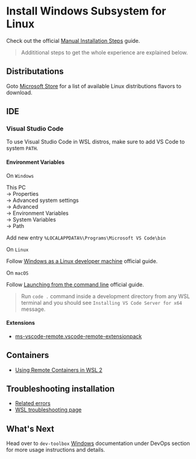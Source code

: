 # Install Windows Subsystem for Linux

Check out the official [Manual Installation Steps](https://docs.microsoft.com/en-us/windows/wsl/install-win10#manual-installation-steps) guide.

> Addititional steps to get the whole experience are explained below.

## Distributations

Goto [Microsoft Store](https://aka.ms/wslstore) for a list of available Linux distributions flavors to download.

## IDE

### Visual Studio Code

To use Visual Studio Code in WSL distros, make sure to add VS Code to system `PATH`.

#### Environment Variables

On `Windows`

This PC\
	-> Properties\
	-> Advanced system settings\
	-> Advanced\
	-> Environment Variables\
	-> System Variables\
	-> Path

Add new entry `%LOCALAPPDATA%\Programs\Microsoft VS Code\bin`

On `Linux`

Follow [Windows as a Linux developer machine](https://code.visualstudio.com/docs/setup/linux#_windows-as-a-linux-developer-machine) official guide.

On `macOS`

Follow [Launching from the command line](https://code.visualstudio.com/docs/setup/mac#_launching-from-the-command-line) official guide.

> Run `code .` command inside a development directory from any WSL terminal and you should see `Installing VS Code Server for x64` message.

#### Extensions

- [ms-vscode-remote.vscode-remote-extensionpack](https://marketplace.visualstudio.com/items?itemName=ms-vscode-remote.vscode-remote-extensionpack)

## Containers

- [Using Remote Containers in WSL 2](https://code.visualstudio.com/blogs/2020/07/01/containers-wsl#_open-vs-code-in-wsl-2)

## Troubleshooting installation

- [Related errors](https://docs.microsoft.com/en-us/windows/wsl/install-win10#troubleshooting-installation)
- [WSL troubleshooting page](https://docs.microsoft.com/en-us/windows/wsl/troubleshooting)

## What's Next

Head over to `dev-toolbox` [Windows](../../devops/windows.md) documentation under DevOps section for more usage instructions and details.
